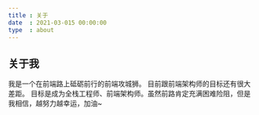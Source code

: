 ```yaml
---
title : 关于
date  : 2021-03-015 00:00:00
type  : about
---
```

## 关于我
我是一个在前端路上砥砺前行的前端攻城狮。
目前跟前端架构师的目标还有很大差距。
目标是成为全栈工程师、前端架构师。虽然前路肯定充满困难险阻，但是我相信，越努力越幸运，加油~
